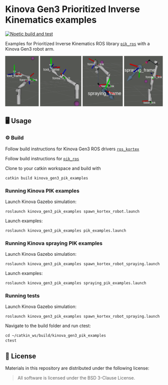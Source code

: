 # Kinova Gen3 Prioritized Inverse Kinematics examples

[![Noetic build and test](https://github.com/ivatavuk/kinova_gen3_pik_examples/actions/workflows/noetic.yml/badge.svg)](https://github.com/ivatavuk/kinova_gen3_pik_examples/actions/workflows/noetic.yml)

Examples for Prioritized Inverse Kinematics ROS library [`pik_ros`](https://github.com/ivatavuk/pik_ros) with a Kinova Gen3 robot arm.

<img src="docs/kinova_pik_examples.png" width="830">

## 🖥️ Usage

### ⚙️ Build
Follow build instructions for Kinova Gen3 ROS drivers [`ros_kortex`](https://github.com/Kinovarobotics/ros_kortex)

Follow build instructions for [`pik_ros`](https://github.com/ivatavuk/pik_ros)

Clone to your catkin workspace and build with 

    catkin build kinova_gen3_pik_examples

### Running Kinova PIK examples

Launch Kinova Gazebo simulation:

    roslaunch kinova_gen3_pik_examples spawn_kortex_robot.launch

Launch examples: 

    roslaunch kinova_gen3_pik_examples pik_examples.launch  

### Running Kinova spraying PIK examples

Launch Kinova Gazebo simulation:

    roslaunch kinova_gen3_pik_examples spawn_kortex_robot_spraying.launch

Launch examples:

    roslaunch kinova_gen3_pik_examples spraying_pik_examples.launch  

### Running tests

Launch Kinova Gazebo simulation:

    roslaunch kinova_gen3_pik_examples spawn_kortex_robot_spraying.launch

Navigate to the build folder and run ctest:

    cd ~/catkin_ws/build/kinova_gen3_pik_examples
    ctest

## 📝 License

Materials in this repository are distributed under the following license:

> All software is licensed under the BSD 3-Clause License.
